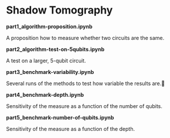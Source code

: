 # Shadow Tomography

**part1_algorithm-proposition.ipynb**

A proposition how to measure whether two circuits are the same.

**part2_algorithm-test-on-5qubits.ipynb**

A test on a larger, 5-qubit circuit.

**part3_benchmark-variability.ipynb**

Several runs of the methods to test how variable the results are.

**part4_benchmark-depth.ipynb**

Sensitivity of the measure as a function of the number of qubits.

**part5_benchmark-number-of-qubits.ipynb**

Sensitivity of the measure as a function of the depth.

